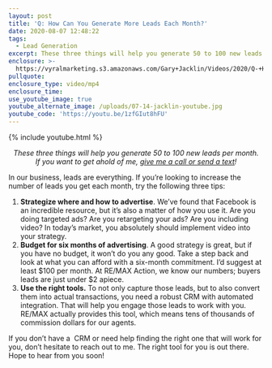 ```yaml
---
layout: post
title: 'Q: How Can You Generate More Leads Each Month?'
date: 2020-08-07 12:48:22
tags:
  - Lead Generation
excerpt: These three things will help you generate 50 to 100 new leads per month.
enclosure: >-
  https://vyralmarketing.s3.amazonaws.com/Gary+Jacklin/Videos/2020/Q-+How+Can+You+Generate+More+Leads+Each+Month_.mp4
pullquote:
enclosure_type: video/mp4
enclosure_time:
use_youtube_image: true
youtube_alternate_image: /uploads/07-14-jacklin-youtube.jpg
youtube_code: 'https://youtu.be/1zfGIut8hFU'
---
```


{% include youtube.html %}

<center><em>These three things will help you generate 50 to 100 new leads per month.</em><br /><em>If you want to get ahold of me, <u><a href="tel:6306382600">give me a call or send a text</a></u>!</em></center>

In our business, leads are everything. If you’re looking to increase the number of leads you get each month, try the following three tips:

1. **Strategize where and how to advertise**. We’ve found that Facebook is an incredible resource, but it’s also a matter of how you use it. Are you doing targeted ads? Are you retargeting your ads? Are you including video? In today’s market, you absolutely should implement video into your strategy.
2. **Budget for six months of advertising**. A good strategy is great, but if you have no budget, it won’t do you any good. Take a step back and look at what you can afford with a six-month commitment. I’d suggest at least $100 per month. At RE/MAX Action, we know our numbers; buyers leads are just under $2 apiece.&nbsp;
3. **Use the right tools.** To not only capture those leads, but to also convert them into actual transactions, you need a robust CRM with automated integration. That will help you engage those leads to work with you. RE/MAX actually provides this tool, which means tens of thousands of commission dollars for our agents.

If you don’t have a&nbsp; CRM or need help finding the right one that will work for you, don’t hesitate to reach out to me. The right tool for you is out there. Hope to hear from you soon\!